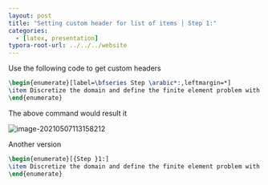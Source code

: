 ```yaml
---
layout: post
title: "Setting custom header for list of items | Step 1:"
categories: 
  - [latex, presentation]
typora-root-url: ../../../website
---
```


Use the following code to get custom headers

```latex
\begin{enumerate}[label=\bfseries Step \arabic*:,leftmargin=*]
\item Discretize the domain and define the finite element problem with interval variables.
\end{enumerate}
```

The above command would result it

![image-20210507113158212](/assets/images/image-20210507113158212.png)

Another version

```latex
\begin{enumerate}[{Step }1:] 
\item Discretize the domain and define the finite element problem with interval variables.
\end{enumerate}
```



